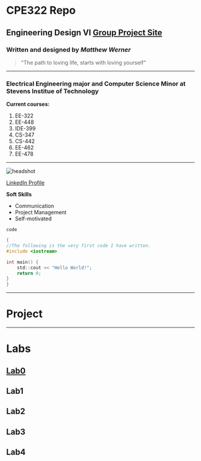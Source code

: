 # CPE322 Repo
## Engineering Design VI [Group Project Site](google.com)
### Written and designed by *Matthew Werner*
> "The path to loving life, starts with loving yourself"
---
### Electrical Engineering major and Computer Science Minor at Stevens Institue of Technology
**Current courses:**
1. EE-322
2. EE-448
3. IDE-399
4. CS-347
5. CS-442
6. EE-462
7. EE-478

---
![headshot](https://github.com/user-attachments/assets/57ea0bc5-00d7-44ee-beab-4fbf49803a2a)

[LinkedIn Profile](www.linkedin.com/in/matthew-werner-883953240)

**Soft Skills**
- Communication
- Project Management
- Self-motivated 

`code`
```C
{
//The following is the very first code I have written.
#include <iostream>

int main() {
    std::cout << "Hello World!";
    return 0;
}
}
```
---
# Project
---
# Labs

## [Lab0](https://github.com/Mj-Werner/CPE322.git)

## Lab1

## Lab2

## Lab3

## Lab4




